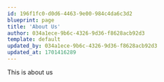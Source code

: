 ```yaml
---
id: 196f1fc0-d0d6-4463-9e00-984c4da6c3d2
blueprint: page
title: 'About Us'
author: 034a1ece-9b6c-4326-9d36-f8628acb92d3
template: default
updated_by: 034a1ece-9b6c-4326-9d36-f8628acb92d3
updated_at: 1701416289
---
```

This is about us